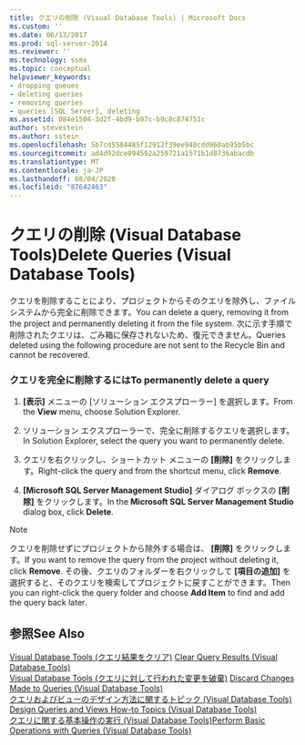 ```yaml
---
title: クエリの削除 (Visual Database Tools) | Microsoft Docs
ms.custom: ''
ms.date: 06/13/2017
ms.prod: sql-server-2014
ms.reviewer: ''
ms.technology: ssms
ms.topic: conceptual
helpviewer_keywords:
- dropping queues
- deleting queries
- removing queries
- queries [SQL Server], deleting
ms.assetid: 084e1504-3d2f-4bd9-b97c-b9c8c874751c
author: stevestein
ms.author: sstein
ms.openlocfilehash: 5b7cd5584485f12912f39ee940cdd960ab95b5bc
ms.sourcegitcommit: ad4d92dce894592a259721a1571b1d8736abacdb
ms.translationtype: MT
ms.contentlocale: ja-JP
ms.lasthandoff: 08/04/2020
ms.locfileid: "87642463"
---
```

# <a name="delete-queries-visual-database-tools"></a><span data-ttu-id="cb573-102">クエリの削除 (Visual Database Tools)</span><span class="sxs-lookup"><span data-stu-id="cb573-102">Delete Queries (Visual Database Tools)</span></span>
  <span data-ttu-id="cb573-103">クエリを削除することにより、プロジェクトからそのクエリを除外し、ファイル システムから完全に削除できます。</span><span class="sxs-lookup"><span data-stu-id="cb573-103">You can delete a query, removing it from the project and permanently deleting it from the file system.</span></span> <span data-ttu-id="cb573-104">次に示す手順で削除されたクエリは、ごみ箱に保存されないため、復元できません。</span><span class="sxs-lookup"><span data-stu-id="cb573-104">Queries deleted using the following procedure are not sent to the Recycle Bin and cannot be recovered.</span></span>  
  
### <a name="to-permanently-delete-a-query"></a><span data-ttu-id="cb573-105">クエリを完全に削除するには</span><span class="sxs-lookup"><span data-stu-id="cb573-105">To permanently delete a query</span></span>  
  
1.  <span data-ttu-id="cb573-106">**[表示]** メニューの [ソリューション エクスプローラー] を選択します。</span><span class="sxs-lookup"><span data-stu-id="cb573-106">From the **View** menu, choose Solution Explorer.</span></span>  
  
2.  <span data-ttu-id="cb573-107">ソリューション エクスプローラーで、完全に削除するクエリを選択します。</span><span class="sxs-lookup"><span data-stu-id="cb573-107">In Solution Explorer, select the query you want to permanently delete.</span></span>  
  
3.  <span data-ttu-id="cb573-108">クエリを右クリックし、ショートカット メニューの **[削除]** をクリックします。</span><span class="sxs-lookup"><span data-stu-id="cb573-108">Right-click the query and from the shortcut menu, click **Remove**.</span></span>  
  
4.  <span data-ttu-id="cb573-109">**[Microsoft SQL Server Management Studio]** ダイアログ ボックスの **[削除]** をクリックします。</span><span class="sxs-lookup"><span data-stu-id="cb573-109">In the **Microsoft SQL Server Management Studio** dialog box, click **Delete**.</span></span>  
  
> [!NOTE]  
>  <span data-ttu-id="cb573-110">クエリを削除せずにプロジェクトから除外する場合は、 **[削除]** をクリックします。</span><span class="sxs-lookup"><span data-stu-id="cb573-110">If you want to remove the query from the project without deleting it, click **Remove**.</span></span> <span data-ttu-id="cb573-111">その後、クエリのフォルダーを右クリックして **[項目の追加]** を選択すると、そのクエリを検索してプロジェクトに戻すことができます。</span><span class="sxs-lookup"><span data-stu-id="cb573-111">Then you can right-click the query folder and choose **Add Item** to find and add the query back later.</span></span>  
  
## <a name="see-also"></a><span data-ttu-id="cb573-112">参照</span><span class="sxs-lookup"><span data-stu-id="cb573-112">See Also</span></span>  
 <span data-ttu-id="cb573-113">[Visual Database Tools &#40;クエリ結果をクリア&#41;](visual-database-tools.md) </span><span class="sxs-lookup"><span data-stu-id="cb573-113">[Clear Query Results &#40;Visual Database Tools&#41;](visual-database-tools.md) </span></span>  
 <span data-ttu-id="cb573-114">[Visual Database Tools &#40;クエリに対して行われた変更を破棄&#41;](discard-changes-made-to-queries-visual-database-tools.md) </span><span class="sxs-lookup"><span data-stu-id="cb573-114">[Discard Changes Made to Queries &#40;Visual Database Tools&#41;](discard-changes-made-to-queries-visual-database-tools.md) </span></span>  
 <span data-ttu-id="cb573-115">[クエリおよびビューのデザイン方法に関するトピック &#40;Visual Database Tools&#41;](design-queries-and-views-how-to-topics-visual-database-tools.md) </span><span class="sxs-lookup"><span data-stu-id="cb573-115">[Design Queries and Views How-to Topics &#40;Visual Database Tools&#41;](design-queries-and-views-how-to-topics-visual-database-tools.md) </span></span>  
 [<span data-ttu-id="cb573-116">クエリに関する基本操作の実行 (Visual Database Tools)</span><span class="sxs-lookup"><span data-stu-id="cb573-116">Perform Basic Operations with Queries &#40;Visual Database Tools&#41;</span></span>](perform-basic-operations-with-queries-visual-database-tools.md)  
  
  
